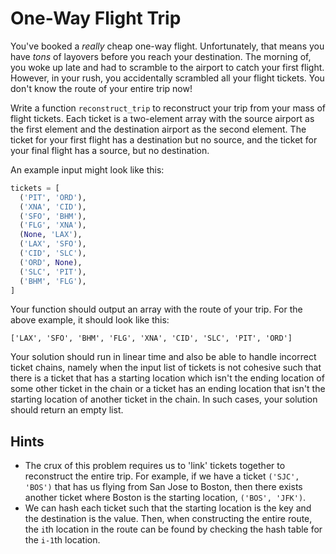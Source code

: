 # One-Way Flight Trip

You've booked a _really_ cheap one-way flight. Unfortunately, that means you have _tons_ of layovers before you reach your destination. The morning of, you woke up late and had to scramble to the airport to catch your first flight. However, in your rush, you accidentally scrambled all your flight tickets. You don't know the route of your entire trip now!

Write a function `reconstruct_trip` to reconstruct your trip from your mass of flight tickets. Each ticket is a two-element array with the source airport as the first element and the destination airport as the second element. The ticket for your first flight has a destination but no source, and the ticket for your final flight has a source, but no destination. 

An example input might look like this:
```python
tickets = [
  ('PIT', 'ORD'),
  ('XNA', 'CID'),
  ('SFO', 'BHM'),
  ('FLG', 'XNA'),
  (None, 'LAX'), 
  ('LAX', 'SFO'),
  ('CID', 'SLC'),
  ('ORD', None),
  ('SLC', 'PIT'),
  ('BHM', 'FLG'),
]
```

Your function should output an array with the route of your trip. For the above example, it should look like this:
```
['LAX', 'SFO', 'BHM', 'FLG', 'XNA', 'CID', 'SLC', 'PIT', 'ORD']
```

Your solution should run in linear time and also be able to handle incorrect ticket chains, namely when the input list of tickets is not cohesive such that there is a ticket that has a starting location which isn't the ending location of some other ticket in the chain or a ticket has an ending location that isn't the starting location of another ticket in the chain. In such cases, your solution should return an empty list.

## Hints

* The crux of this problem requires us to 'link' tickets together to reconstruct the entire trip. For example, if we have a ticket `('SJC', 'BOS')` that has us flying from San Jose to Boston, then there exists another ticket where Boston is the starting location, `('BOS', 'JFK')`. 
* We can hash each ticket such that the starting location is the key and the destination is the value. Then, when constructing the entire route, the `i`th location in the route can be found by checking the hash table for the `i-1`th location.